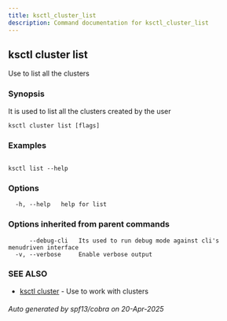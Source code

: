 ```yaml
---
title: ksctl_cluster_list
description: Command documentation for ksctl_cluster_list
---
```


## ksctl cluster list

Use to list all the clusters

### Synopsis

It is used to list all the clusters created by the user

```
ksctl cluster list [flags]
```

### Examples

```

ksctl list --help

```

### Options

```
  -h, --help   help for list
```

### Options inherited from parent commands

```
      --debug-cli   Its used to run debug mode against cli's menudriven interface
  -v, --verbose     Enable verbose output
```

### SEE ALSO

* [ksctl cluster](ksctl_cluster.md)	 - Use to work with clusters

###### Auto generated by spf13/cobra on 20-Apr-2025
